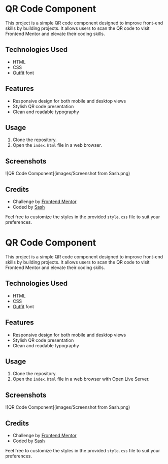 # QR Code Component

This project is a simple QR code component designed to improve front-end skills by building projects. It allows users to scan the QR code to visit Frontend Mentor and elevate their coding skills.

## Technologies Used

- HTML
- CSS
- [Outfit](https://fonts.googleapis.com/css2?family=Outfit:wght@400;700&display=swap) font

## Features

- Responsive design for both mobile and desktop views
- Stylish QR code presentation
- Clean and readable typography

## Usage

1. Clone the repository.
2. Open the `index.html` file in a web browser.

## Screenshots

![QR Code Component](images/Screenshot from Sash.png)

## Credits

- Challenge by [Frontend Mentor](https://www.frontendmentor.io?ref=challenge)
- Coded by [Sash](#)

Feel free to customize the styles in the provided `style.css` file to suit your preferences.

# QR Code Component

This project is a simple QR code component designed to improve front-end skills by building projects. It allows users to scan the QR code to visit Frontend Mentor and elevate their coding skills.

## Technologies Used

- HTML
- CSS
- [Outfit](https://fonts.googleapis.com/css2?family=Outfit:wght@400;700&display=swap) font

## Features

- Responsive design for both mobile and desktop views
- Stylish QR code presentation
- Clean and readable typography

## Usage

1. Clone the repository.
2. Open the `index.html` file in a web browser with Open Live Server.

## Screenshots

![QR Code Component](images/Screenshot from Sash.png)

## Credits

- Challenge by [Frontend Mentor](https://www.frontendmentor.io?ref=challenge)
- Coded by [Sash](#)

Feel free to customize the styles in the provided `style.css` file to suit your preferences.
